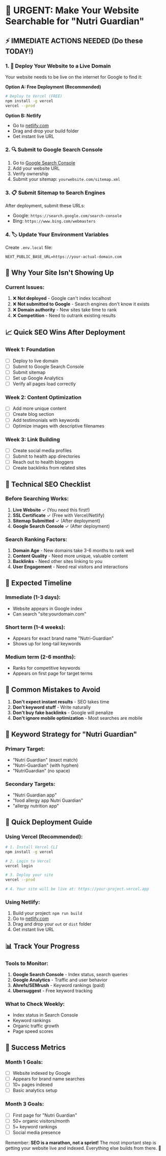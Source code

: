 # 🚀 URGENT: Make Your Website Searchable for "Nutri Guardian"

## ⚡ IMMEDIATE ACTIONS NEEDED (Do these TODAY!)

### 1. 📍 **Deploy Your Website to a Live Domain**
Your website needs to be live on the internet for Google to find it:

**Option A: Free Deployment (Recommended)**
```bash
# Deploy to Vercel (FREE)
npm install -g vercel
vercel --prod
```

**Option B: Netlify**
- Go to [netlify.com](https://netlify.com)
- Drag and drop your build folder
- Get instant live URL

### 2. 🔍 **Submit to Google Search Console**
1. Go to [Google Search Console](https://search.google.com/search-console)
2. Add your website URL
3. Verify ownership
4. Submit your sitemap: `yourwebsite.com/sitemap.xml`

### 3. 📋 **Submit Sitemap to Search Engines**
After deployment, submit these URLs:
- Google: `https://search.google.com/search-console`
- Bing: `https://www.bing.com/webmasters`

### 4. 🏷️ **Update Your Environment Variables**
Create `.env.local` file:
```env
NEXT_PUBLIC_BASE_URL=https://your-actual-domain.com
```

## 🎯 **Why Your Site Isn't Showing Up**

### Current Issues:
1. ❌ **Not deployed** - Google can't index localhost
2. ❌ **Not submitted to Google** - Search engines don't know it exists
3. ❌ **Domain authority** - New sites take time to rank
4. ❌ **Competition** - Need to outrank existing results

## 📈 **Quick SEO Wins After Deployment**

### Week 1: Foundation
- [ ] Deploy to live domain
- [ ] Submit to Google Search Console
- [ ] Submit sitemap
- [ ] Set up Google Analytics
- [ ] Verify all pages load correctly

### Week 2: Content Optimization
- [ ] Add more unique content
- [ ] Create blog section
- [ ] Add testimonials with keywords
- [ ] Optimize images with descriptive filenames

### Week 3: Link Building
- [ ] Create social media profiles
- [ ] Submit to health app directories
- [ ] Reach out to health bloggers
- [ ] Create backlinks from related sites

## 🔧 **Technical SEO Checklist**

### Before Searching Works:
1. **Live Website** ✓ (You need this first!)
2. **SSL Certificate** ✓ (Free with Vercel/Netlify)
3. **Sitemap Submitted** ✓ (After deployment)
4. **Google Search Console** ✓ (After deployment)

### Search Ranking Factors:
1. **Domain Age** - New domains take 3-6 months to rank well
2. **Content Quality** - Need more unique, valuable content
3. **Backlinks** - Need other sites linking to you
4. **User Engagement** - Need real visitors and interactions

## 🎪 **Expected Timeline**

### Immediate (1-3 days):
- Website appears in Google index
- Can search "site:yourdomain.com"

### Short term (1-4 weeks):
- Appears for exact brand name "Nutri-Guardian"
- Shows up for long-tail keywords

### Medium term (2-6 months):
- Ranks for competitive keywords
- Appears on first page for target terms

## 🚨 **Common Mistakes to Avoid**

1. **Don't expect instant results** - SEO takes time
2. **Don't keyword stuff** - Write naturally
3. **Don't buy fake backlinks** - Google will penalize
4. **Don't ignore mobile optimization** - Most searches are mobile

## 🎯 **Keyword Strategy for "Nutri Guardian"**

### Primary Target:
- "Nutri Guardian" (exact match)
- "Nutri-Guardian" (with hyphen)
- "NutriGuardian" (no space)

### Secondary Targets:
- "Nutri Guardian app"
- "food allergy app Nutri Guardian"
- "allergy nutrition app"

## 📱 **Quick Deployment Guide**

### Using Vercel (Recommended):
```bash
# 1. Install Vercel CLI
npm install -g vercel

# 2. Login to Vercel
vercel login

# 3. Deploy your site
vercel --prod

# 4. Your site will be live at: https://your-project.vercel.app
```

### Using Netlify:
1. Build your project: `npm run build`
2. Go to [netlify.com](https://netlify.com)
3. Drag and drop your `out` or `dist` folder
4. Get instant live URL

## 📊 **Track Your Progress**

### Tools to Monitor:
1. **Google Search Console** - Index status, search queries
2. **Google Analytics** - Traffic and user behavior
3. **Ahrefs/SEMrush** - Keyword rankings (paid)
4. **Ubersuggest** - Free keyword tracking

### What to Check Weekly:
- Index status in Search Console
- Keyword rankings
- Organic traffic growth
- Page speed scores

## 🎉 **Success Metrics**

### Month 1 Goals:
- [ ] Website indexed by Google
- [ ] Appears for brand name searches
- [ ] 10+ pages indexed
- [ ] Basic analytics setup

### Month 3 Goals:
- [ ] First page for "Nutri Guardian"
- [ ] 50+ organic visitors/month
- [ ] 5+ keyword rankings
- [ ] Social media presence

Remember: **SEO is a marathon, not a sprint!** The most important step is getting your website live and indexed. Everything else builds from there. 🚀
